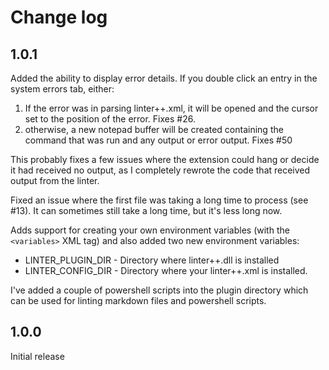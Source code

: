 # Change log

## 1.0.1

Added the ability to display error details. If you double click an entry in the system errors tab, either:

1. If the error was in parsing linter++.xml, it will be opened and the cursor set to the position of the error. Fixes #26.
1. otherwise, a new notepad buffer will be created containing the command that was run and any output or error output. Fixes #50

This probably fixes a few issues where the extension could hang or decide it had received no output, as I completely rewrote the code that received output from the linter.

Fixed an issue where the first file was taking a long time to process (see #13). It can sometimes still take a long time, but it's less long now.

Adds support for creating your own environment variables (with the `<variables>` XML tag) and also added two new environment variables:
- LINTER_PLUGIN_DIR - Directory where linter++.dll is installed
- LINTER_CONFIG_DIR - Directory where your linter++.xml is installed.

I've added a couple of powershell scripts into the plugin directory which can be used for linting markdown files and powershell scripts.

## 1.0.0

Initial release
